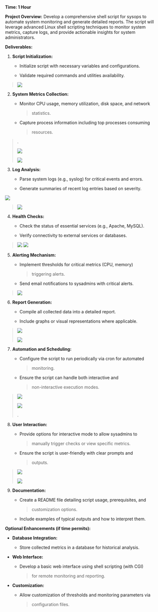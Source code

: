 **Time: 1 Hour**

**Project Overview:** Develop a comprehensive shell script for sysops to
automate system monitoring and generate detailed reports. The script
will leverage advanced Linux shell scripting techniques to monitor
system metrics, capture logs, and provide actionable insights for system
administrators.

**Deliverables:**

1.  **Script Initialization:**

    -   Initialize script with necessary variables and configurations.

    -   Validate required commands and utilities availability.

> ![](.//media/image1.png)

2.  **System Metrics Collection:**

    -   Monitor CPU usage, memory utilization, disk space, and network
        > statistics.

    -   Capture process information including top processes consuming
        > resources.

> .
>
> ![](.//media/image2.png)
>
> ![](.//media/image3.png)

3.  **Log Analysis:**

    -   Parse system logs (e.g., syslog) for critical events and errors.

    -   Generate summaries of recent log entries based on severity.

![](.//media/image4.png)

> ![](.//media/image5.png)

4.  **Health Checks:**

    -   Check the status of essential services (e.g., Apache, MySQL).

    -   Verify connectivity to external services or databases.

> ![](.//media/image6.png)
> ![](.//media/image7.png)

5.  **Alerting Mechanism:**

    -   Implement thresholds for critical metrics (CPU, memory)
        > triggering alerts.

    -   Send email notifications to sysadmins with critical alerts.

> ![](.//media/image8.png)

6.  **Report Generation:**

    -   Compile all collected data into a detailed report.

    -   Include graphs or visual representations where applicable.

> ![](.//media/image10.png)
>
> ![](.//media/image11.png)

7.  **Automation and Scheduling:**

    -   Configure the script to run periodically via cron for automated
        > monitoring.

    -   Ensure the script can handle both interactive and
        > non-interactive execution modes.

> ![](.//media/image12.png)
>
> ![](.//media/image14.png)
>
> .

8.  **User Interaction:**

    -   Provide options for interactive mode to allow sysadmins to
        > manually trigger checks or view specific metrics.

    -   Ensure the script is user-friendly with clear prompts and
        > outputs.

> ![](.//media/image15.png)
>
> ![](.//media/image16.png)

9.  **Documentation:**

    -   Create a README file detailing script usage, prerequisites, and
        > customization options.

    -   Include examples of typical outputs and how to interpret them.

**Optional Enhancements (if time permits):**

-   **Database Integration:**

    -   Store collected metrics in a database for historical analysis.

-   **Web Interface:**

    -   Develop a basic web interface using shell scripting (with CGI)
        > for remote monitoring and reporting.

-   **Customization:**

    -   Allow customization of thresholds and monitoring parameters via
        > configuration files.
